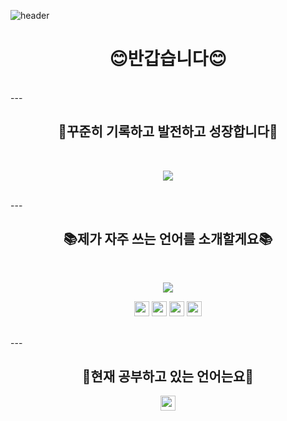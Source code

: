 ![header](https://capsule-render.vercel.app/api?type=waving&height=200&text=👋%20Hi!+I%27m+Hyejin&fontColor=fff&fontSize=50&color=000)
<h1 align="center">😊반갑습니다😊</h1>
<br>
---
<h2 align="center">📝꾸준히 기록하고 발전하고 성장합니다📝</h2>
<br>
<p align="center">
    <img src="https://github-readme-stats.vercel.app/api?username=uhj1993&show_icons=true&theme=radical" />
</p>
<br />
---
<h2 align="center">📚제가 자주 쓰는 언어를 소개할게요📚</h2>
<br />
<p align="center">
    <img src="https://github-readme-stats.vercel.app/api/top-langs/?username=uhj1993&hide=Hack&layout=compact" />
</p>
<p align="center">
  <img src="https://img.shields.io/badge/HTML5-323330?style=flat-square&logo=HTML5&logoColor=E34F26" height="24" />
  <img src="https://img.shields.io/badge/CSS3-323330?style=flat-square&logo=CSS3&logoColor=1572B6" height="24" />
  <img src="https://img.shields.io/badge/Javascript-323330?style=flat-square&logo=JavaScript&logoColor=f0db4f" height="24" />
  <img src="https://img.shields.io/badge/PHP-323330?style=flat-square&logo=PHP&logoColor=777BB4" height="24" />
</p>
<br />
---
<h2 align="center">📝현재 공부하고 있는 언어는요📝</h2>
<p align="center">
  <img src="https://img.shields.io/badge/REACT-323330?style=flat-square&logo=REACT&logoColor=#61DAFB" height="24" />
</p>
<br />


<!--
**uhj1993/uhj1993** is a ✨ _special_ ✨ repository because its `README.md` (this file) appears on your GitHub profile.

Here are some ideas to get you started:

- 🔭 I’m currently working on ...
- 🌱 I’m currently learning ...
- 👯 I’m looking to collaborate on ...
- 🤔 I’m looking for help with ...
- 💬 Ask me about ...
- 📫 How to reach me: ...
- 😄 Pronouns: ...
- ⚡ Fun fact: ...
-->

